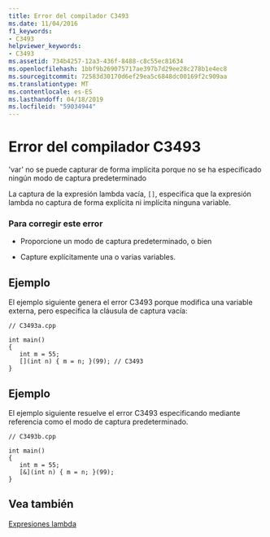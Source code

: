 ```yaml
---
title: Error del compilador C3493
ms.date: 11/04/2016
f1_keywords:
- C3493
helpviewer_keywords:
- C3493
ms.assetid: 734b4257-12a3-436f-8488-c8c55ec81634
ms.openlocfilehash: 1bbf9b269075717ae397b7d29ee28c278b1e4ec8
ms.sourcegitcommit: 72583d30170d6ef29ea5c6848dc00169f2c909aa
ms.translationtype: MT
ms.contentlocale: es-ES
ms.lasthandoff: 04/18/2019
ms.locfileid: "59034944"
---
```

# <a name="compiler-error-c3493"></a>Error del compilador C3493

'var' no se puede capturar de forma implícita porque no se ha especificado ningún modo de captura predeterminado

La captura de la expresión lambda vacía, `[]`, especifica que la expresión lambda no captura de forma explícita ni implícita ninguna variable.

### <a name="to-correct-this-error"></a>Para corregir este error

- Proporcione un modo de captura predeterminado, o bien

- Capture explícitamente una o varias variables.

## <a name="example"></a>Ejemplo

El ejemplo siguiente genera el error C3493 porque modifica una variable externa, pero especifica la cláusula de captura vacía:

```
// C3493a.cpp

int main()
{
   int m = 55;
   [](int n) { m = n; }(99); // C3493
}
```

## <a name="example"></a>Ejemplo

El ejemplo siguiente resuelve el error C3493 especificando mediante referencia como el modo de captura predeterminado.

```
// C3493b.cpp

int main()
{
   int m = 55;
   [&](int n) { m = n; }(99);
}
```

## <a name="see-also"></a>Vea también

[Expresiones lambda](../../cpp/lambda-expressions-in-cpp.md)